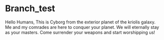 # Branch_test

Hello Humans, This is Cyborg from the exterior planet of the kriolis galaxy. Me and my comrades are here to conquer your planet. We will eternally stay as your masters. Come surrender your weapons and start worshipping us!
